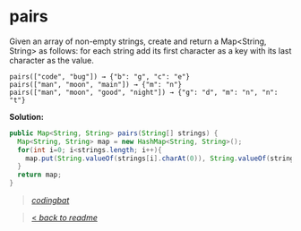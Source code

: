 # pairs

Given an array of non-empty strings, create and return a Map<String, String> as follows: for each string add its first character as a key with its last character as the value.

```
pairs(["code", "bug"]) → {"b": "g", "c": "e"}
pairs(["man", "moon", "main"]) → {"m": "n"}
pairs(["man", "moon", "good", "night"]) → {"g": "d", "m": "n", "n": "t"}
```

**Solution:**

```java
public Map<String, String> pairs(String[] strings) {
  Map<String, String> map = new HashMap<String, String>();
  for(int i=0; i<strings.length; i++){
    map.put(String.valueOf(strings[i].charAt(0)), String.valueOf(strings[i].charAt(strings[i].length()-1)));
  }
  return map;
}
```

> _[codingbat](https://codingbat.com/prob/p126332)_

> [< _back to readme_](FINDREPLACEREADME)
